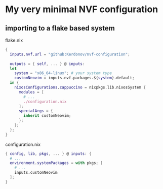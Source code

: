 # My very minimal NVF configuration

## importing to a flake based system
flake.nix
```nix
{
  inputs.nvf.url = "github:Kerdonov/nvf-configuration";
  
  outputs = { self, ... } @ inputs: 
  let
    system = "x86_64-linux"; # your system type
    customNeovim = inputs.nvf.packages.${system}.default;
  in {
    nixosConfigurations.cappuccino = nixpkgs.lib.nixosSystem {
      modules = [
        # ...
        ./configuration.nix
      ];
      specialArgs = {
	    inherit customNeovim;
      };
    };
  };
}
```

configuration.nix
```nix
{ config, lib, pkgs, ... } @ inputs: {
  # ...
  environment.systemPackages = with pkgs; [
    # ...
    inputs.customNeovim
  ];
}
```